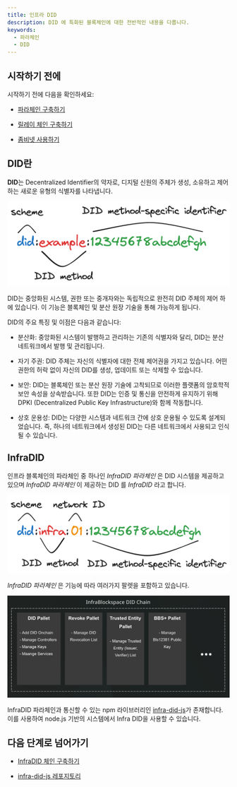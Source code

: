 ```yaml
---
title: 인프라 DID
description: DID 에 특화된 블록체인에 대한 전반적인 내용을 다룹니다.
keywords:
  - 파라체인
  - DID
---
```


## 시작하기 전에

시작하기 전에 다음을 확인하세요:

<!--
  해당 내용이 담긴 문서가 생성되면 그 문서로 링크를 연결 해 주세요
-->

- [파라체인 구축하기](../tutorials/build/build-a-parachain.md)

- [릴레이 체인 구축하기](../tutorials/build/build-infra-relay-chain.md)

- [좀비넷 사용하기](../tutorials/test/simulate-parachains.md)

## DID란

**DID**는 Decentralized Identifier의 약자로, 디지털 신원의 주체가 생성, 소유하고 제어하는 새로운 유형의 식별자를 나타냅니다.

![did-method](/media/images/docs/infrablockchain/service-chains/did-method.png)

DID는 중앙화된 시스템, 권한 또는 중개자와는 독립적으로 완전히 DID 주체의 제어 하에 있습니다. 이 기능은 블록체인 및 분산 원장 기술을 통해 가능하게 됩니다.

DID의 주요 특징 및 이점은 다음과 같습니다:

- 분산화: 중앙화된 시스템이 발행하고 관리하는 기존의 식별자와 달리, DID는 분산 네트워크에서 발행 및 관리됩니다.

- 자기 주권: DID 주체는 자신의 식별자에 대한 전체 제어권을 가지고 있습니다. 어떤 권한의 허락 없이 자신의 DID를 생성, 업데이트 또는 삭제할 수 있습니다.

- 보안: DID는 블록체인 또는 분산 원장 기술에 고착되므로 이러한 플랫폼의 암호학적 보안 속성을 상속받습니다. 또한 DID는 인증 및 통신을 안전하게 유지하기 위해 DPKI (Decentralized Public Key Infrastructure)와 함께 작동합니다.

- 상호 운용성: DID는 다양한 시스템과 네트워크 간에 상호 운용될 수 있도록 설계되었습니다. 즉, 하나의 네트워크에서 생성된 DID는 다른 네트워크에서 사용되고 인식될 수 있습니다.

## InfraDID

인프라 블록체인의 파라체인 중 하나인 _InfraDID 파라체인_ 은 DID 시스템을 제공하고 있으며 _InfraDID 파라체인_ 이 제공하는 DID 를 _InfraDID_ 라고 합니다.

![infra-did-method](/media/images/docs/infrablockchain/service-chains/infra-did-method.png)

_InfraDID 파라체인_ 은 기능에 따라 여러가지 팔렛을 포함하고 있습니다.

![infra-did-pallet](/media/images/docs/infrablockchain/service-chains/infra-did-pallet.png)

InfraDID 파라체인과 통신할 수 있는 npm 라이브러리인 [infra-did-js](https://github.com/InfraBlockchain/infra-did-js/tree/main)가 존재합니다. 이를 사용하여 node.js 기반의 시스템에서 Infra DID을 사용할 수 있습니다.

## 다음 단계로 넘어가기

- [InfraDID 체인 구축하기](../tutorials/service-chains/infra-did-parachain/)

- [infra-did-js 레포지토리](https://github.com/InfraBlockchain/infra-did-js/tree/main)

